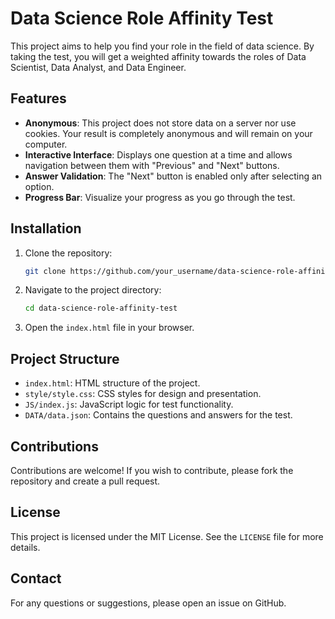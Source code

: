 # Data Science Role Affinity Test

This project aims to help you find your role in the field of data science. By taking the test, you will get a weighted affinity towards the roles of Data Scientist, Data Analyst, and Data Engineer.

## Features

- **Anonymous**: This project does not store data on a server nor use cookies. Your result is completely anonymous and will remain on your computer.
- **Interactive Interface**: Displays one question at a time and allows navigation between them with "Previous" and "Next" buttons.
- **Answer Validation**: The "Next" button is enabled only after selecting an option.
- **Progress Bar**: Visualize your progress as you go through the test.

## Installation

1. Clone the repository:
    ```bash
    git clone https://github.com/your_username/data-science-role-affinity-test.git
    ```
2. Navigate to the project directory:
    ```bash
    cd data-science-role-affinity-test
    ```
3. Open the `index.html` file in your browser.

## Project Structure

- `index.html`: HTML structure of the project.
- `style/style.css`: CSS styles for design and presentation.
- `JS/index.js`: JavaScript logic for test functionality.
- `DATA/data.json`: Contains the questions and answers for the test.

## Contributions

Contributions are welcome! If you wish to contribute, please fork the repository and create a pull request.

## License

This project is licensed under the MIT License. See the `LICENSE` file for more details.

## Contact

For any questions or suggestions, please open an issue on GitHub.
